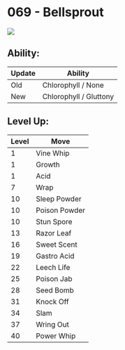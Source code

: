 # 069 - Bellsprout
![][069]

## Ability:

Update | Ability
---    | ---
Old    | Chlorophyll / None
New    | Chlorophyll / Gluttony

## Level Up:

Level | Move
---   | ---
  1   | Vine Whip
  1   | Growth
  1   | Acid
  7   | Wrap
 10   | Sleep Powder
 10   | Poison Powder
 10   | Stun Spore
 13   | Razor Leaf
 16   | Sweet Scent
 19   | Gastro Acid
 22   | Leech Life
 25   | Poison Jab
 28   | Seed Bomb
 31   | Knock Off
 34   | Slam
 37   | Wring Out
 40   | Power Whip



[069]: /img/pokemon/069.png
